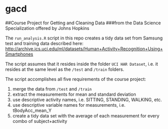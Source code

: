 gacd
====

##Course Project for Getting and Cleaning Data
###from the Data Science Specialization offered by Johns Hopkins

The `run_analysis.R` script in this repo creates a tidy data set from Samsung test and training data described here:
http://archive.ics.uci.edu/ml/datasets/Human+Activity+Recognition+Using+Smartphones

The script assumes that it resides inside the folder `UCI HAR Dataset`, i.e. it resides at the same level as the `/test` and `/train` folders.

The script accomplishes all five requirements of the course project:

1. merge the data from `/test` and `/train`
2. extract the measurements for mean and standard deviation
3. use descriptive activity names, i.e. SITTING, STANDING, WALKING, etc.
4. use descriptive variable names for measurements, i.e. tBodyAcc_mean_Y
5. create a tidy data set with the average of each measurement for every combo of subject+activity

<!-- -->
